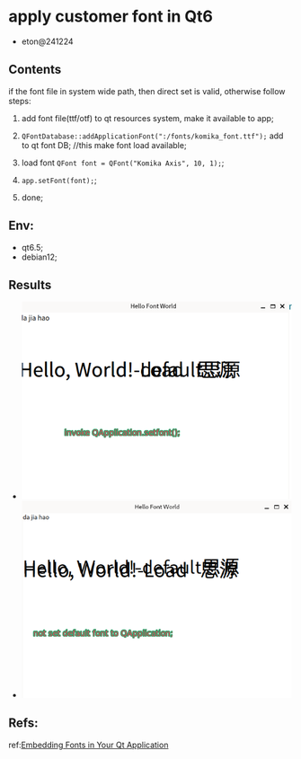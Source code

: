 # apply customer font in Qt6
- eton@241224
## Contents
if the font file in system wide path, then direct set is valid, otherwise follow steps:
1. add font file(ttf/otf) to qt resources system, make it available to app;
2. `QFontDatabase::addApplicationFont(":/fonts/komika_font.ttf");` add to qt font DB; //this make font load available;

3. load font `QFont font = QFont("Komika Axis", 10, 1);`;

4. `app.setFont(font);`;

5. done;

## Env:
- qt6.5;
- debian12;
## Results

- ![set](./result-images/Font-set-result.png)
- ![noset](./result-images/Font-noset-result.png)

## Refs:
ref:[Embedding Fonts in Your Qt Application](https://amin-ahmadi.com/2016/01/07/embedding-fonts-in-your-qt-app/)
